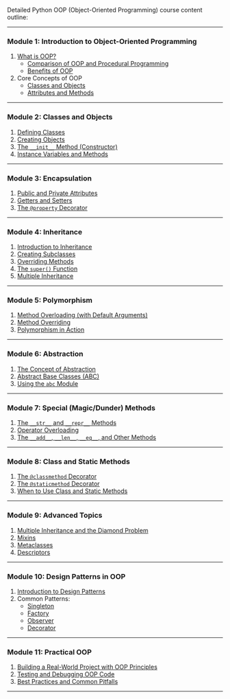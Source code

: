 Detailed Python OOP (Object-Oriented Programming) course content outline:  

---

### **Module 1: Introduction to Object-Oriented Programming**
1. [What is OOP?](https://github.com/aw-junaid/Computer-Science/blob/main/Object%20Oriented%20Programming/Python%20OOP/Course/What%20is%20OOP%3F.md)  
   - [Comparison of OOP and Procedural Programming](https://github.com/aw-junaid/Computer-Science/blob/main/Object%20Oriented%20Programming/Python%20OOP/Course/Comparison%20of%20OOP%20and%20Procedural%20Programming.md)  
   - [Benefits of OOP](https://github.com/aw-junaid/Computer-Science/blob/main/Object%20Oriented%20Programming/Python%20OOP/Course/Benefits%20of%20OOP.md)  
2. Core Concepts of OOP  
   - [Classes and Objects](https://github.com/aw-junaid/Computer-Science/blob/main/Object%20Oriented%20Programming/Python%20OOP/Course/Classes%20and%20Objects.md)  
   - [Attributes and Methods](https://github.com/aw-junaid/Computer-Science/blob/main/Object%20Oriented%20Programming/Python%20OOP/Course/Attributes%20and%20Methods.md)  

---

### **Module 2: Classes and Objects**
1. [Defining Classes](https://github.com/aw-junaid/Computer-Science/blob/main/Object%20Oriented%20Programming/Python%20OOP/Course/Defining%20Classes.md)  
2. [Creating Objects](https://github.com/aw-junaid/Computer-Science/blob/main/Object%20Oriented%20Programming/Python%20OOP/Course/Creating%20Objects.md)  
3. [The `__init__` Method (Constructor)](https://github.com/aw-junaid/Computer-Science/blob/main/Object%20Oriented%20Programming/Python%20OOP/Course/The%20%60__init__%60%20Method%20(Constructor).md)  
4. [Instance Variables and Methods](https://github.com/aw-junaid/Computer-Science/blob/main/Object%20Oriented%20Programming/Python%20OOP/Course/Instance%20Variables%20and%20Methods.md)  

---

### **Module 3: Encapsulation**
1. [Public and Private Attributes](https://github.com/aw-junaid/Computer-Science/blob/main/Object%20Oriented%20Programming/Python%20OOP/Course/Public%20and%20Private%20Attributes.md)  
2. [Getters and Setters](https://github.com/aw-junaid/Computer-Science/blob/main/Object%20Oriented%20Programming/Python%20OOP/Course/Getters%20and%20Setters.md)  
3. [The `@property` Decorator](https://github.com/aw-junaid/Computer-Science/blob/main/Object%20Oriented%20Programming/Python%20OOP/Course/The%20%60%40property%60%20Decorator.md)  

---

### **Module 4: Inheritance**
1. [Introduction to Inheritance](https://github.com/aw-junaid/Computer-Science/blob/main/Object%20Oriented%20Programming/Python%20OOP/Course/Introduction%20to%20Inheritance.md)  
2. [Creating Subclasses](https://github.com/aw-junaid/Computer-Science/blob/main/Object%20Oriented%20Programming/Python%20OOP/Course/Creating%20Subclasses.md)  
3. [Overriding Methods](https://github.com/aw-junaid/Computer-Science/blob/main/Object%20Oriented%20Programming/Python%20OOP/Course/Overriding%20Methods.md)  
4. [The `super()` Function](https://github.com/aw-junaid/Computer-Science/blob/main/Object%20Oriented%20Programming/Python%20OOP/Course/The%20%60super()%60%20Function.md)  
5. [Multiple Inheritance](https://github.com/aw-junaid/Computer-Science/blob/main/Object%20Oriented%20Programming/Python%20OOP/Course/Multiple%20Inheritance.md)  

---

### **Module 5: Polymorphism**
1. [Method Overloading (with Default Arguments)](https://github.com/aw-junaid/Computer-Science/blob/main/Object%20Oriented%20Programming/Python%20OOP/Course/Method%20Overloading%20(with%20Default%20Arguments).md)  
2. [Method Overriding](https://github.com/aw-junaid/Computer-Science/blob/main/Object%20Oriented%20Programming/Python%20OOP/Course/Method%20Overriding.md)  
3. [Polymorphism in Action](https://github.com/aw-junaid/Computer-Science/blob/main/Object%20Oriented%20Programming/Python%20OOP/Course/Polymorphism%20in%20Action.md)  

---

### **Module 6: Abstraction**
1. [The Concept of Abstraction](https://github.com/aw-junaid/Computer-Science/blob/main/Object%20Oriented%20Programming/Python%20OOP/Course/The%20Concept%20of%20Abstraction.md)  
2. [Abstract Base Classes (ABC)](https://github.com/aw-junaid/Computer-Science/blob/main/Object%20Oriented%20Programming/Python%20OOP/Course/Abstract%20Base%20Classes%20(ABC).md)  
3. [Using the `abc` Module](https://github.com/aw-junaid/Computer-Science/blob/main/Object%20Oriented%20Programming/Python%20OOP/Course/Using%20the%20%60abc%60%20Module.md)  

---

### **Module 7: Special (Magic/Dunder) Methods**
1. [The `__str__` and `__repr__` Methods](https://github.com/aw-junaid/Computer-Science/blob/main/Object%20Oriented%20Programming/Python%20OOP/Course/The%20%60__str__%60%20and%20%60__repr__%60%20Methods.md)  
2. [Operator Overloading](https://github.com/aw-junaid/Computer-Science/blob/main/Object%20Oriented%20Programming/Python%20OOP/Course/Operator%20Overloading.md)  
3. [The `__add__`, `__len__`, `__eq__`, and Other Methods](https://github.com/aw-junaid/Computer-Science/blob/main/Object%20Oriented%20Programming/Python%20OOP/Course/The%20%60__add__%60%2C%20%60__len__%60%2C%20%60__eq__%60%2C%20and%20Other%20Methods.md)  

---

### **Module 8: Class and Static Methods**
1. [The `@classmethod` Decorator](https://github.com/aw-junaid/Computer-Science/blob/main/Object%20Oriented%20Programming/Python%20OOP/Course/The%20%60%40classmethod%60%20Decorator.md)  
2. [The `@staticmethod` Decorator](https://github.com/aw-junaid/Computer-Science/blob/main/Object%20Oriented%20Programming/Python%20OOP/Course/The%20%60%40staticmethod%60%20Decorator.md)  
3. [When to Use Class and Static Methods](https://github.com/aw-junaid/Computer-Science/blob/main/Object%20Oriented%20Programming/Python%20OOP/Course/When%20to%20Use%20Class%20and%20Static%20Methods.md)  

---

### **Module 9: Advanced Topics**
1. [Multiple Inheritance and the Diamond Problem](https://github.com/aw-junaid/Computer-Science/blob/main/Object%20Oriented%20Programming/Python%20OOP/Course/Multiple%20Inheritance%20and%20the%20Diamond%20Problem.md)  
2. [Mixins](https://github.com/aw-junaid/Computer-Science/blob/main/Object%20Oriented%20Programming/Python%20OOP/Course/Mixins.md)  
3. [Metaclasses](https://github.com/aw-junaid/Computer-Science/blob/main/Object%20Oriented%20Programming/Python%20OOP/Course/Metaclasses.md)  
4. [Descriptors](https://github.com/aw-junaid/Computer-Science/blob/main/Object%20Oriented%20Programming/Python%20OOP/Course/Descriptors.md)  

---

### **Module 10: Design Patterns in OOP**
1. [Introduction to Design Patterns](https://github.com/aw-junaid/Computer-Science/blob/main/Object%20Oriented%20Programming/Python%20OOP/Course/Introduction%20to%20Design%20Patterns.md)  
2. Common Patterns:  
   - [Singleton](https://github.com/aw-junaid/Computer-Science/blob/main/Object%20Oriented%20Programming/Python%20OOP/Course/Singleton.md)  
   - [Factory](https://github.com/aw-junaid/Computer-Science/blob/main/Object%20Oriented%20Programming/Python%20OOP/Course/Factory.md)  
   - [Observer](https://github.com/aw-junaid/Computer-Science/blob/main/Object%20Oriented%20Programming/Python%20OOP/Course/Observer.md)  
   - [Decorator](https://github.com/aw-junaid/Computer-Science/blob/main/Object%20Oriented%20Programming/Python%20OOP/Course/Decorator.md)  

---

### **Module 11: Practical OOP**
1. [Building a Real-World Project with OOP Principles](https://github.com/aw-junaid/Computer-Science/blob/main/Object%20Oriented%20Programming/Python%20OOP/Course/Building%20a%20Real-World%20Project%20with%20OOP%20Principles.md)  
2. [Testing and Debugging OOP Code](https://github.com/aw-junaid/Computer-Science/blob/main/Object%20Oriented%20Programming/Python%20OOP/Course/Testing%20and%20Debugging%20OOP%20Code.md)  
3. [Best Practices and Common Pitfalls](https://github.com/aw-junaid/Computer-Science/blob/main/Object%20Oriented%20Programming/Python%20OOP/Course/Best%20Practices%20and%20Common%20Pitfalls.md)  

---

